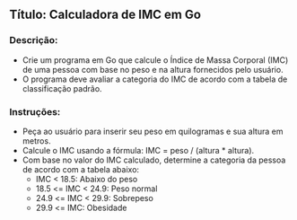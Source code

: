 ## Título: Calculadora de IMC em Go

### Descrição:
- Crie um programa em Go que calcule o Índice de Massa Corporal (IMC) de uma pessoa com base no peso e na altura fornecidos pelo usuário.
- O programa deve avaliar a categoria do IMC de acordo com a tabela de classificação padrão.

### Instruções:
- Peça ao usuário para inserir seu peso em quilogramas e sua altura em metros.
- Calcule o IMC usando a fórmula: IMC = peso / (altura * altura).
- Com base no valor do IMC calculado, determine a categoria da pessoa de acordo com a tabela abaixo:
  - IMC < 18.5: Abaixo do peso
  - 18.5 <= IMC < 24.9: Peso normal
  - 24.9 <= IMC < 29.9: Sobrepeso
  - 29.9 <= IMC: Obesidade

